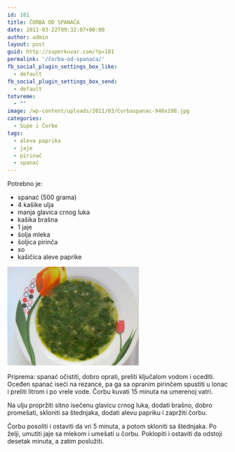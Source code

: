 ```yaml
---
id: 181
title: ČORBA OD SPANAĆA
date: 2011-03-22T09:32:07+00:00
author: admin
layout: post
guid: http://superkuvar.com/?p=181
permalink: '/čorba-od-spanaća/'
fb_social_plugin_settings_box_like:
  - default
fb_social_plugin_settings_box_send:
  - default
totvreme:
  - ""
image: /wp-content/uploads/2011/03/Corbaspanac-940x198.jpg
categories:
  - Supe i Čorbe
tags:
  - aleva paprika
  - jaje
  - pirinač
  - spanać
---
```

Potrebno je:

  * spanać (500 grama)
  * 4 kašike ulja
  * manja glavica crnog luka
  * kašika brašna
  * 1 jaje
  * šolja mleka
  * šoljica pirinča
  * so
  * kašičica aleve paprike

<img class="alignnone size-medium wp-image-4657" title="Corbaspanac" src="/wp-content/uploads/2011/03/Corbaspanac-300x225.jpg" alt="" width="300" height="225" /> 

Priprema: spanać očistiti, dobro oprati, preliti ključalom vodom i ocediti. Oceđen spanać iseći na rezance, pa ga sa opranim pirinčem spustiti u lonac i preliti litrom i po vrele vode. Čorbu kuvati 15 minuta na umerenoj vatri.

Na ulju propržiti sitno isečenu glavicu crnog luka, dodati brašno, dobro promešati, skloniti sa štednjaka, dodati alevu papriku i zapržiti čorbu.

Čorbu posoliti i ostaviti da vri 5 minuta, a potom skloniti sa štednjaka. Po želji, umutiti jaje sa mlekom i umešati u čorbu. Poklopiti i ostaviti da odstoji desetak minuta, a zatim poslužiti.